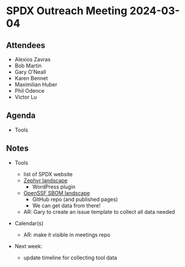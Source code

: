 # SPDX Outreach Meeting 2024-03-04

## Attendees

* Alexios Zavras
* Bob Martin
* Gary O'Neall
* Karen Bennet
* Maximilian Huber
* Phil Odence
* Victor Lu

## Agenda

* Tools

## Notes

* Tools
  * list of SPDX website
  * [Zephyr landscape](https://zephyrproject.org/ecosystem-vendor-offerings/)
    * WordPress plugin
  * [OpenSSF SBOM landscape](https://hm-seclab.github.io/SBOM-Landscape/)
    * GitHub repo (and published pages)
    * We can get data from there!
  * AR: Gary to create an issue template to collect all data needed

* Calendar(s)
  * AR: make it visible in meetings repo

* Next week:
  * update timeline for collecting tool data

